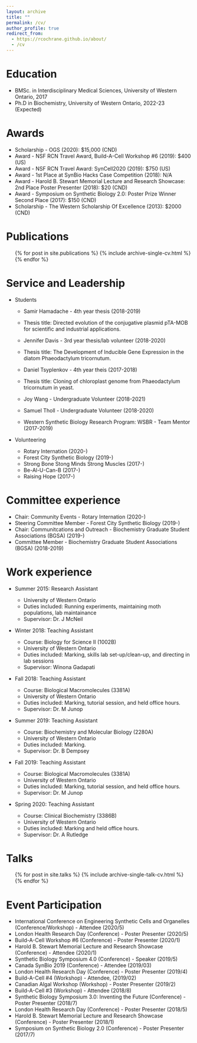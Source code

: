 ```yaml
---
layout: archive
title: ""
permalink: /cv/
author_profile: true
redirect_from:
  - https://rcochrane.github.io/about/ 
  - /cv
---
```


Education
======
* BMSc. in Interdisciplinary Medical Sciences, University of Western Ontario, 2017
* Ph.D in Biochemistry, University of Western Ontario, 2022-23 (Expected)

Awards
======
* Scholarship - OGS (2020): $15,000 (CND)
* Award - NSF RCN Travel Award, Build-A-Cell Workshop #6 (2019): $400 (US)
* Award - NSF RCN Travel Award: SynCell2020 (2019): $750 (US)
* Award - 1st Place at SynBio Hacks Case Competition (2018): N/A
* Award - Harold B. Stewart Memorial Lecture and Research Showcase: 2nd Place Poster Presenter (2018): $20 (CND)
* Award - Symposium on Synthetic Biology 2.0: Poster Prize Winner Second Place (2017): $150 (CND)
* Scholarship - The Western Scholarship Of Excellence (2013): $2000 (CND)

Publications
======
  <ul>{% for post in site.publications %}
    {% include archive-single-cv.html %}
  {% endfor %}</ul>

Service and Leadership
======
* Students

  * Samir Hamadache - 4th year thesis (2018-2019)
  * Thesis title: Directed evolution of the conjugative plasmid pTA-MOB for scientific and industrial applications.
 
  * Jennifer Davis - 3rd year thesis/lab volunteer (2018-2020)
  * Thesis title: The Development of Inducible Gene Expression in the diatom Phaeodactylum tricornutum.
  
  * Daniel Tsyplenkov - 4th year theis (2017-2018)
  * Thesis title: Cloning of chloroplast genome from Phaeodactylum tricornutum in yeast.
  
  * Joy Wang - Undergraduate Volunteer (2018-2021)
  
  * Samuel Tholl - Undergraduate Volunteer (2018-2020)
  
  * Western Synthetic Biology Research Program: WSBR - Team Mentor (2017-2019)
  
* Volunteering

  * Rotary Internation (2020-)
  * Forest City Synthetic Biology (2019-)
  * Strong Bone Stong Minds Strong Muscles (2017-)
  * Be-Al-U-Can-B (2017-)
  * Raising Hope (2017-)
  
Committee experience
======
* Chair: Community Events - Rotary Internation (2020-)
* Steering Committee Member - Forest City Synthetic Biology (2019-)
* Chair: Communitcations and Outreach - Biochemistry Graduate Student Associations (BGSA) (2019-)
* Committee Member - Biochemistry Graduate Student Associations (BGSA) (2018-2019)

Work experience
======
* Summer 2015: Research Assistant
  * University of Western Ontario
  * Duties included: Running experiments, maintaining moth populations, lab maintainance
  * Supervisor: Dr. J McNeil

* Winter 2018: Teaching Assistant
  * Course: Biology for Science II (1002B)
  * University of Western Ontario
  * Duties included: Marking, skills lab set-up/clean-up, and directing in lab sessions
  * Supervisor: Winona Gadapati

* Fall 2018: Teaching Assistant
  * Course: Biological Macromolecules (3381A)
  * University of Western Ontario
  * Duties included: Marking, tutorial session, and held office hours.
  * Supervisor: Dr. M Junop

* Summer 2019: Teaching Assistant
  * Course: Biochemistry and Molecular Biology (2280A)
  * University of Western Ontario
  * Duties included: Marking. 
  * Supervisor: Dr. B Dempsey

* Fall 2019: Teaching Assistant
  * Course: Biological Macromolecules (3381A)
  * University of Western Ontario
  * Duties included: Marking, tutorial session, and held office hours.
  * Supervisor: Dr. M Junop
  
* Spring 2020: Teaching Assistant
  * Course: Clinical Biochemistry (3386B)
  * University of Western Ontario
  * Duties included: Marking and held office hours.
  * Supervisor: Dr. A Rutledge

Talks
======
  <ul>{% for post in site.talks %}
    {% include archive-single-talk-cv.html %}
  {% endfor %}</ul>
  
Event Participation
======
* International Conference on Engineering Synthetic Cells and Organelles (Conference/Workshop) - Attendee (2020/5)
* London Health Research Day (Conference) - Poster Presenter (2020/5)
* Build-A-Cell Workshop #6 (Conference) - Poster Presenter (2020/1)
* Harold B. Stewart Memorial Lecture and Research Showcase (Conference) - Attendee (2020/1)
* Synthetic Biology Symposium 4.0 (Conference) - Speaker (2019/5)
* Canada SynBio 2019 (Conference) - Attendee (2019/03)
* London Health Research Day (Conference) - Poster Presenter (2019/4)
* Build-A-Cell #4 (Workshop) - Attendee, (2019/02)
* Canadian Algal Workshop (Workshop) - Poster Presenter (2019/2)
* Build-A-Cell #3 (Workshop) - Attendee  (2018/8)
* Synthetic Biology Symposium 3.0: Inventing the Future (Conference) - Poster Presenter (2018/7)
* London Health Research Day (Conference) - Poster Presenter (2018/5)
* Harold B. Stewart Memorial Lecture and Research Showcase (Conference) - Poster Presenter (2018/1)
* Symposium on Synthetic Biology 2.0 (Conference) - Poster Presenter (2017/7)
